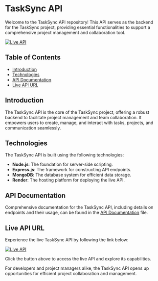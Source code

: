 # TaskSync API

Welcome to the TaskSync API repository! This API serves as the backend for the TaskSync project, providing essential functionalities to support a comprehensive project management and collaboration tool.

[![Live API](https://img.shields.io/badge/-Live%20API-brightgreen?style=for-the-badge)](https://tasksync-api-94ib.onrender.com/)

## Table of Contents
- [Introduction](#introduction)
- [Technologies](#technologies)
- [API Documentation](#api-documentation)
- [Live API URL](#live-api-url)

## Introduction

The TaskSync API is the core of the TaskSync project, offering a robust backend to facilitate project management and team collaboration. It empowers users to create, manage, and interact with tasks, projects, and communication seamlessly.

## Technologies

The TaskSync API is built using the following technologies:
- **Node.js**: The foundation for server-side scripting.
- **Express.js**: The framework for constructing API endpoints.
- **MongoDB**: The database system for efficient data storage.
- **Render**: The hosting platform for deploying the live API.

## API Documentation

Comprehensive documentation for the TaskSync API, including details on endpoints and their usage, can be found in the [API Documentation](API_DOCS.md) file.

## Live API URL

Experience the live TaskSync API by following the link below:

[![Live API](https://img.shields.io/badge/-Live%20API-brightgreen?style=for-the-badge)](https://tasksync-api-94ib.onrender.com/)

Click the button above to access the live API and explore its capabilities.

For developers and project managers alike, the TaskSync API opens up opportunities for efficient project collaboration and management.
